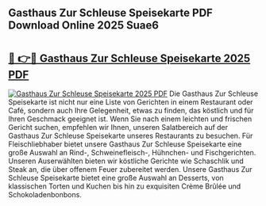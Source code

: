 ## Gasthaus Zur Schleuse Speisekarte PDF Download Online 2025 Suae6

# <h2><a href="http://gc8g5b.nevu.top/?p=Gasthaus+Zur+Schleuse+Speisekarte">🔗 👉🔴 Gasthaus Zur Schleuse Speisekarte 2025 PDF</a></h2>

[![Gasthaus Zur Schleuse Speisekarte 2025 PDF](https://i.imgur.com/dBaPXMq.png)](http://gc8g5b.nevu.top/?p=Gasthaus+Zur+Schleuse+Speisekarte)
Die Gasthaus Zur Schleuse Speisekarte ist nicht nur eine Liste von Gerichten in einem Restaurant oder Café, sondern auch Ihre Gelegenheit, etwas zu finden, das köstlich und für Ihren Geschmack geeignet ist. Wenn Sie nach einem leichten und frischen Gericht suchen, empfehlen wir Ihnen, unseren Salatbereich auf der Gasthaus Zur Schleuse Speisekarte unseres Restaurants zu besuchen. Für Fleischliebhaber bietet unsere Gasthaus Zur Schleuse Speisekarte eine große Auswahl an Rind-, Schweinefleisch-, Hühnchen- und Fischgerichten. Unseren Auserwählten bieten wir köstliche Gerichte wie Schaschlik und Steak an, die über offenem Feuer zubereitet werden. Unsere Gasthaus Zur Schleuse Speisekarte bietet eine große Auswahl an Desserts, von klassischen Torten und Kuchen bis hin zu exquisiten Crème Brûlée und Schokoladenbonbons.
